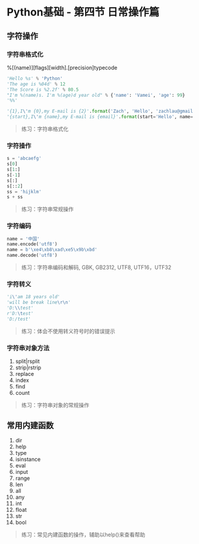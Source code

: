 # Python基础 - 第四节 日常操作篇

## 字符操作
### 字符串格式化
%[(name)][flags][width].[precision]typecode
```python
'Hello %s' % 'Python'
'The age is %04d' % 12
'The Score is %2.2f' % 80.5
"I'm %(name)s. I'm %(age)d year old" % {'name': 'Vamei', 'age': 99}
'%%'

'{1},I\'m {0},my E-mail is {2}'.format('Zach', 'Hello', 'zachlau@gmail.com')
'{start},I\'m {name},my E-mail is {email}'.format(start='Hello', name='Zach', email='zachlau@gmail.com')
```
> 练习：字符串格式化

### 字符操作
```python
s = 'abcaefg'
s[0]
s[1:]
s[-1]
s[:]
s[::2]
ss = 'hijklm'
s + ss
```
> 练习：字符串常规操作

### 字符编码
```python
name = '中国'
name.encode('utf8')
name = b'\xe4\xb8\xad\xe5\x9b\xbd'
name.decode('utf8')
```
> 练习：字符串编码和解码, GBK, GB2312, UTF8, UTF16，UTF32

### 字符转义
```python
'i\'am 18 years old'
'will be break line\r\n'
'D:\\test'
r'D:\test'
'D:/test'
```
> 练习：体会不使用转义符号时的错误提示

### 字符串对象方法
1. split|rsplit
1. strip|rstrip
1. replace
1. index
1. find
1. count
> 练习：字符串对象的常规操作

## 常用内建函数
1. dir
1. help
1. type
1. isinstance
1. eval
1. input
1. range
1. len
1. all
1. any
1. int
1. float
1. str
1. bool
> 练习：常见内建函数的操作，辅助以help()来查看帮助
